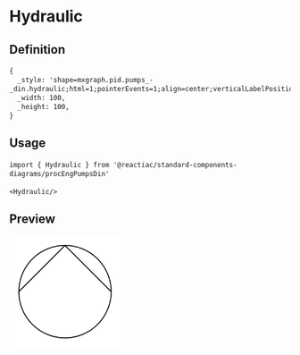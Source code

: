 # Hydraulic

## Definition

```
{
  _style: 'shape=mxgraph.pid.pumps_-_din.hydraulic;html=1;pointerEvents=1;align=center;verticalLabelPosition=bottom;verticalAlign=top;dashed=0;',
  _width: 100,
  _height: 100,
}
```

## Usage

```
import { Hydraulic } from '@reactiac/standard-components-diagrams/procEngPumpsDin'

<Hydraulic/>
```

## Preview

<img src="./hydraulic.png" width="200"/>
